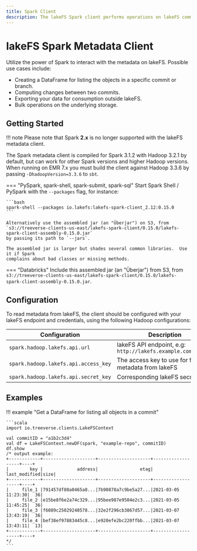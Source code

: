 ```yaml
---
title: Spark Client
description: The lakeFS Spark client performs operations on lakeFS committed metadata stored in the object store.
---
```


# lakeFS Spark Metadata Client

Utilize the power of Spark to interact with the metadata on lakeFS. Possible use cases include:

* Creating a DataFrame for listing the objects in a specific commit or branch.
* Computing changes between two commits.
* Exporting your data for consumption outside lakeFS.
* Bulk operations on the underlying storage.

## Getting Started

!!! note
    Please note that Spark **2.x** is no longer supported with the lakeFS metadata client.


The Spark metadata client is compiled for Spark 3.1.2 with Hadoop 3.2.1 by
default, but can work for other Spark versions and higher Hadoop versions.
When running on EMR&nbsp;7.x you must build the client against Hadoop&nbsp;3.3.6
by passing `-DhadoopVersion=3.3.6` to `sbt`.


=== "PySpark, spark-shell, spark-submit, spark-sql"
    Start Spark Shell / PySpark with the `--packages` flag, for instance:

    ```bash
    spark-shell --packages io.lakefs:lakefs-spark-client_2.12:0.15.0
    ```

    Alternatively use the assembled jar (an "Überjar") on S3, from
    `s3://treeverse-clients-us-east/lakefs-spark-client/0.15.0/lakefs-spark-client-assembly-0.15.0.jar`
    by passing its path to `--jars`.

    The assembled jar is larger but shades several common libraries.  Use it if Spark
    complains about bad classes or missing methods.

=== "Databricks"
    Include this assembled jar (an "Überjar") from S3, from
    `s3://treeverse-clients-us-east/lakefs-spark-client/0.15.0/lakefs-spark-client-assembly-0.15.0.jar`.


## Configuration

To read metadata from lakeFS, the client should be configured with your lakeFS endpoint and credentials, using the following Hadoop configurations:

   | Configuration                        | Description                                                  |
   |--------------------------------------|--------------------------------------------------------------|
   | `spark.hadoop.lakefs.api.url`        | lakeFS API endpoint, e.g: `http://lakefs.example.com/api/v1` |
   | `spark.hadoop.lakefs.api.access_key` | The access key to use for fetching metadata from lakeFS      |
   | `spark.hadoop.lakefs.api.secret_key` | Corresponding lakeFS secret key                              |

## Examples

!!! example "Get a DataFrame for listing all objects in a commit"

    ```scala
    import io.treeverse.clients.LakeFSContext

    val commitID = "a1b2c3d4"
    val df = LakeFSContext.newDF(spark, "example-repo", commitID)
    df.show
    /* output example:
    +------------+--------------------+--------------------+-------------------+----+
    |        key |             address|                etag|      last_modified|size|
    +------------+--------------------+--------------------+-------------------+----+
    |     file_1 |791457df80a0465a8...|7b90878a7c9be5a27...|2021-03-05 11:23:30|  36|
    |     file_2 |e15be8f6e2a74c329...|95bee987e9504e2c3...|2021-03-05 11:45:25|  36|
    |     file_3 |f6089c25029240578...|32e2f296cb3867d57...|2021-03-07 13:43:19|  36|
    |     file_4 |bef38ef97883445c8...|e920efe2bc220ffbb...|2021-03-07 13:43:11|  13|
    +------------+--------------------+--------------------+-------------------+----+
    */
    ```
